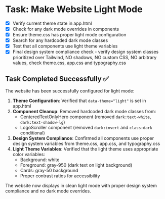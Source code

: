 # Task: Make Website Light Mode

- [x] Verify current theme state in app.html
- [x] Check for any dark mode overrides in components
- [x] Ensure theme.css has proper light mode configuration
- [x] Search for any hardcoded dark mode classes
- [x] Test that all components use light theme variables
- [x] Final design system compliance check - verify design system classes prioritized over Tailwind, NO shadows, NO custom CSS, NO arbitrary values, check theme.css, app.css and typography.css

## Task Completed Successfully ✅

The website has been successfully configured for light mode:

1. **Theme Configuration**: Verified that `data-theme="light"` is set in app.html
2. **Component Cleanup**: Removed hardcoded dark mode classes from:
   - CenteredTextOnlyHero component (removed `dark:text-white`, `dark:text-shadow-lg`)
   - LogoScroller component (removed `dark:invert` and `class:dark` conditional)
3. **Design System Compliance**: Confirmed all components use proper design system variables from theme.css, app.css, and typography.css
4. **Light Theme Variables**: Verified that the light theme uses appropriate color variables:
   - Background: white
   - Foreground: gray-950 (dark text on light background)
   - Cards: gray-50 background
   - Proper contrast ratios for accessibility

The website now displays in clean light mode with proper design system compliance and no dark mode overrides.
